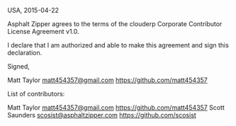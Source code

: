 USA, 2015-04-22

Asphalt Zipper agrees to the terms of the clouderp Corporate Contributor License
Agreement v1.0.

I declare that I am authorized and able to make this agreement and sign this
declaration.

Signed,

Matt Taylor matt454357@gmail.com https://github.com/matt454357

List of contributors:

Matt Taylor matt454357@gmail.com https://github.com/matt454357
Scott Saunders scosist@asphaltzipper.com https://github.com/scosist
